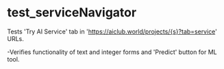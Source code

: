 # test_serviceNavigator

Tests 'Try AI Service' tab in 'https://aiclub.world/projects/{s}?tab=service' URLs.

  -Verifies functionality of text and integer forms and 'Predict' button for ML tool.
  
